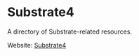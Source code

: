 # Substrate4

A directory of Substrate-related resources.

Website: [Substrate4](https://anaelleltd.github.io/substrate4/)
